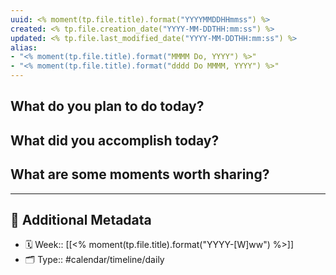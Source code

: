 ```yaml
---
uuid: <% moment(tp.file.title).format("YYYYMMDDHHmmss") %>
created: <% tp.file.creation_date("YYYY-MM-DDTHH:mm:ss") %>
updated: <% tp.file.last_modified_date("YYYY-MM-DDTHH:mm:ss") %>
alias: 
- "<% moment(tp.file.title).format("MMMM Do, YYYY") %>"
- "<% moment(tp.file.title).format("dddd Do MMMM, YYYY") %>"
---
```


## What do you plan to do today?

## What did you accomplish today?

## What are some moments worth sharing?

---

## 📇 Additional Metadata

- 🗓️ Week:: [[<% moment(tp.file.title).format("YYYY-[W]ww") %>]]
- 🗂 Type:: #calendar/timeline/daily